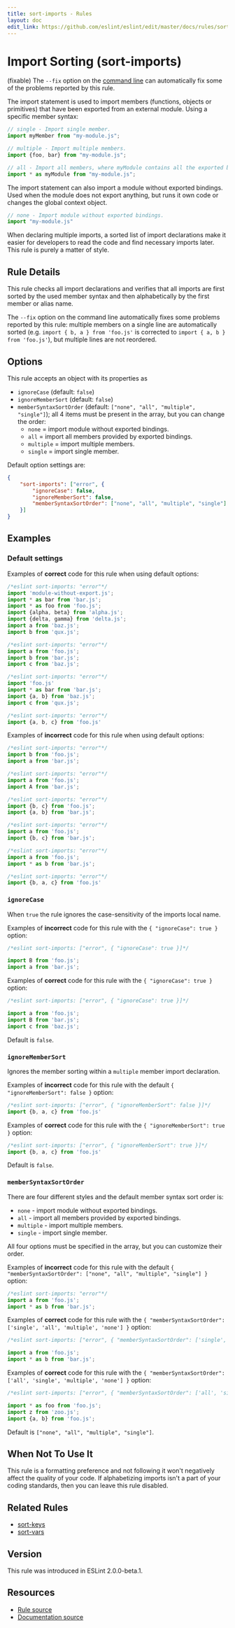 ```yaml
---
title: sort-imports - Rules
layout: doc
edit_link: https://github.com/eslint/eslint/edit/master/docs/rules/sort-imports.md
---
```

<!-- Note: No pull requests accepted for this file. See README.md in the root directory for details. -->

# Import Sorting (sort-imports)

(fixable) The `--fix` option on the [command line](../user-guide/command-line-interface#fixing-problems) can automatically fix some of the problems reported by this rule.

The import statement is used to import members (functions, objects or primitives) that have been exported from an external module. Using a specific member syntax:

```js
// single - Import single member.
import myMember from "my-module.js";

// multiple - Import multiple members.
import {foo, bar} from "my-module.js";

// all - Import all members, where myModule contains all the exported bindings.
import * as myModule from "my-module.js";
```

The import statement can also import a module without exported bindings. Used when the module does not export anything, but runs it own code or changes the global context object.

```js
// none - Import module without exported bindings.
import "my-module.js"
```

When declaring multiple imports, a sorted list of import declarations make it easier for developers to read the code and find necessary imports later. This rule is purely a matter of style.


## Rule Details

This rule checks all import declarations and verifies that all imports are first sorted by the used member syntax and then alphabetically by the first member or alias name.

The `--fix` option on the command line automatically fixes some problems reported by this rule: multiple members on a single line are automatically sorted (e.g. `import { b, a } from 'foo.js'` is corrected to `import { a, b } from 'foo.js'`), but multiple lines are not reordered.

## Options

This rule accepts an object with its properties as

* `ignoreCase` (default: `false`)
* `ignoreMemberSort` (default: `false`)
* `memberSyntaxSortOrder` (default: `["none", "all", "multiple", "single"]`); all 4 items must be present in the array, but you can change the order:
    * `none` = import module without exported bindings.
    * `all` = import all members provided by exported bindings.
    * `multiple` = import multiple members.
    * `single` = import single member.

Default option settings are:

```json
{
    "sort-imports": ["error", {
        "ignoreCase": false,
        "ignoreMemberSort": false,
        "memberSyntaxSortOrder": ["none", "all", "multiple", "single"]
    }]
}
```

## Examples

### Default settings

Examples of **correct** code for this rule when using default options:

```js
/*eslint sort-imports: "error"*/
import 'module-without-export.js';
import * as bar from 'bar.js';
import * as foo from 'foo.js';
import {alpha, beta} from 'alpha.js';
import {delta, gamma} from 'delta.js';
import a from 'baz.js';
import b from 'qux.js';

/*eslint sort-imports: "error"*/
import a from 'foo.js';
import b from 'bar.js';
import c from 'baz.js';

/*eslint sort-imports: "error"*/
import 'foo.js'
import * as bar from 'bar.js';
import {a, b} from 'baz.js';
import c from 'qux.js';

/*eslint sort-imports: "error"*/
import {a, b, c} from 'foo.js'
```

Examples of **incorrect** code for this rule when using default options:

```js
/*eslint sort-imports: "error"*/
import b from 'foo.js';
import a from 'bar.js';

/*eslint sort-imports: "error"*/
import a from 'foo.js';
import A from 'bar.js';

/*eslint sort-imports: "error"*/
import {b, c} from 'foo.js';
import {a, b} from 'bar.js';

/*eslint sort-imports: "error"*/
import a from 'foo.js';
import {b, c} from 'bar.js';

/*eslint sort-imports: "error"*/
import a from 'foo.js';
import * as b from 'bar.js';

/*eslint sort-imports: "error"*/
import {b, a, c} from 'foo.js'
```

### `ignoreCase`

When `true` the rule ignores the case-sensitivity of the imports local name.

Examples of **incorrect** code for this rule with the `{ "ignoreCase": true }` option:

```js
/*eslint sort-imports: ["error", { "ignoreCase": true }]*/

import B from 'foo.js';
import a from 'bar.js';
```

Examples of **correct** code for this rule with the `{ "ignoreCase": true }` option:

```js
/*eslint sort-imports: ["error", { "ignoreCase": true }]*/

import a from 'foo.js';
import B from 'bar.js';
import c from 'baz.js';
```

Default is `false`.

### `ignoreMemberSort`

Ignores the member sorting within a `multiple` member import declaration.

Examples of **incorrect** code for this rule with the default `{ "ignoreMemberSort": false }` option:

```js
/*eslint sort-imports: ["error", { "ignoreMemberSort": false }]*/
import {b, a, c} from 'foo.js'
```

Examples of **correct** code for this rule with the `{ "ignoreMemberSort": true }` option:

```js
/*eslint sort-imports: ["error", { "ignoreMemberSort": true }]*/
import {b, a, c} from 'foo.js'
```

Default is `false`.

### `memberSyntaxSortOrder`

There are four different styles and the default member syntax sort order is:

* `none` - import module without exported bindings.
* `all` - import all members provided by exported bindings.
* `multiple` - import multiple members.
* `single` - import single member.

All four options must be specified in the array, but you can customize their order.

Examples of **incorrect** code for this rule with the default `{ "memberSyntaxSortOrder": ["none", "all", "multiple", "single"] }` option:

```js
/*eslint sort-imports: "error"*/
import a from 'foo.js';
import * as b from 'bar.js';
```

Examples of **correct** code for this rule with the `{ "memberSyntaxSortOrder": ['single', 'all', 'multiple', 'none'] }` option:

```js
/*eslint sort-imports: ["error", { "memberSyntaxSortOrder": ['single', 'all', 'multiple', 'none'] }]*/

import a from 'foo.js';
import * as b from 'bar.js';
```

Examples of **correct** code for this rule with the `{ "memberSyntaxSortOrder": ['all', 'single', 'multiple', 'none'] }` option:

```js
/*eslint sort-imports: ["error", { "memberSyntaxSortOrder": ['all', 'single', 'multiple', 'none'] }]*/

import * as foo from 'foo.js';
import z from 'zoo.js';
import {a, b} from 'foo.js';
```

Default is `["none", "all", "multiple", "single"]`.

## When Not To Use It

This rule is a formatting preference and not following it won't negatively affect the quality of your code. If alphabetizing imports isn't a part of your coding standards, then you can leave this rule disabled.

## Related Rules

* [sort-keys](sort-keys)
* [sort-vars](sort-vars)

## Version

This rule was introduced in ESLint 2.0.0-beta.1.

## Resources

* [Rule source](https://github.com/eslint/eslint/tree/master/lib/rules/sort-imports.js)
* [Documentation source](https://github.com/eslint/eslint/tree/master/docs/rules/sort-imports.md)
